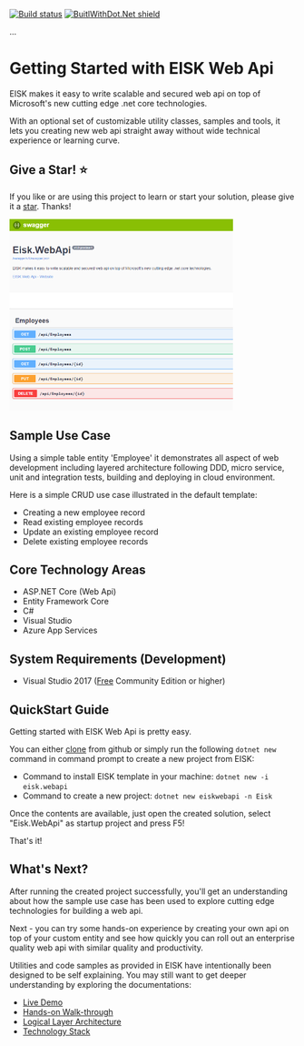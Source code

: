 [![Build status](https://dev.azure.com/EiskOps/Eisk/_apis/build/status/Eisk-WebApi-TemplatePack-CI)](https://dev.azure.com/EiskOps/Eisk/_build/latest?definitionId=3) [![BuitlWithDot.Net shield](https://builtwithdot.net/project/334/eisk/badge)](https://builtwithdot.net/project/334/eisk)

...

# Getting Started with EISK Web Api

EISK makes it easy to write scalable and secured web api on top of Microsoft's new cutting edge .net core technologies. 

With an optional set of customizable utility classes, samples and tools, it lets you creating new web api straight away without wide technical experience or learning curve.

## Give a Star! :star:

If you like or are using this project to learn or start your solution, please give it a [star](https://github.com/EISK/eisk.webapi). Thanks!

![eisk web api](https://github.com/EISK/eisk/blob/master/eisk-webapi-small.png)

## Sample Use Case

Using a simple table entity 'Employee' it demonstrates all aspect of web development including layered architecture following DDD, micro service, unit and integration tests, building and deploying in cloud environment. 

Here is a simple CRUD use case illustrated in the default template:

* Creating a new employee record
* Read existing employee records
* Update an existing employee record
* Delete existing employee records

## Core Technology Areas

* ASP.NET Core (Web Api)
* Entity Framework Core
* C# 
* Visual Studio 
* Azure App Services 

## System Requirements (Development)

* Visual Studio 2017 ([Free](https://visualstudio.microsoft.com/vs/community/) Community Edition or higher)

## QuickStart Guide

Getting started with EISK Web Api is pretty easy. 

You can either [clone](https://github.com/EISK/eisk.webapi.git) from github or simply run the following `dotnet new` command in command prompt to create a new project from EISK:

* Command to install EISK template in your machine: `dotnet new -i eisk.webapi`
* Command to create a new project: `dotnet new eiskwebapi -n Eisk`

Once the contents are available, just open the created solution, select "Eisk.WebApi" as startup project and press F5!

That's it!

## What's Next?

After running the created project successfully, you'll get an understanding about how the sample use case has been used to explore cutting edge technologies for building a web api.

Next - you can try some hands-on experience by creating your own api on top of your custom entity and see how quickly you can roll out an enterprise quality web api with similar quality and productivity. 

Utilities and code samples as provided in EISK have intentionally been designed to be self explaining. You may still want to get deeper understanding by exploring the documentations:

* [Live Demo](https://eiskwebapi.azurewebsites.net)
* [Hands-on Walk-through](https://eisk.github.io/eisk.webapi/docs/application-development/handson-walkthrough-create-service-api.html)
* [Logical Layer Architecture](https://eisk.github.io/eisk.webapi/docs/architecture/logical-layers.html)
* [Technology Stack](https://eisk.github.io/eisk.webapi/docs/technical-reference/technology-stack.html)
